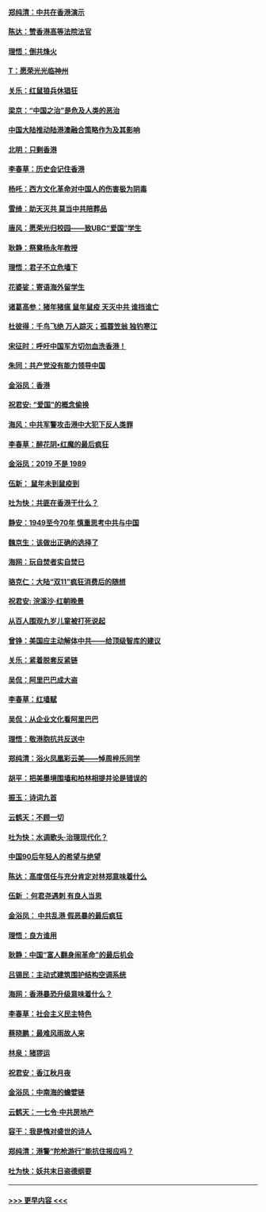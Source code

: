 #### [郑纯清：中共在香港演示](../pages/nsc993/n11670539.md?t=11211722) 
#### [陈达：赞香港高等法院法官](../pages/nsc993/n11669542.md?t=11211722) 
#### [理悟：倒共烽火](../pages/nsc993/n11668844.md?t=11211722) 
#### [T：愿荣光光临神州](../pages/nsc993/n11668421.md?t=11211722) 
#### [关乐：红鼠狼兵休猖狂](../pages/nsc993/n11668378.md?t=11211722) 
#### [梁京：“中国之治”是危及人类的恶治](../pages/nsc993/n11668328.md?t=11211722) 
#### [中国大陆推动陆港澳融合策略作为及其影响](../pages/nsc993/n11668157.md?t=11211722) 
#### [北明：只剩香港](../pages/nsc993/n11668002.md?t=11211722) 
#### [李春草：历史会记住香港](../pages/nsc993/n11667927.md?t=11211722) 
#### [杨吒：西方文化革命对中国人的伤害极为阴毒](../pages/nsc993/n11664521.md?t=11211722) 
#### [雪绮：助天灭共 莫当中共陪葬品](../pages/nsc993/n11662650.md?t=11211722) 
#### [唐风：愿荣光归校园——致UBC“爱国”学生](../pages/nsc993/n11662194.md?t=11211722) 
#### [耿静：祭奠杨永年教授](../pages/nsc993/n11662514.md?t=11211722) 
#### [理悟：君子不立危墙下](../pages/nsc993/n11662172.md?t=11211722) 
#### [花婆娑：寄语海外留学生](../pages/nsc993/n11662121.md?t=11211722) 
#### [诸葛高参：猪年猪瘟 鼠年鼠疫 天灭中共 谁挡谁亡](../pages/nsc993/n11661980.md?t=11211722) 
#### [杜彼得：千鸟飞绝 万人踪灭；孤蓑笠翁 独钓寒江](../pages/nsc993/n11661170.md?t=11211722) 
#### [宋征时：呼吁中国军方切勿血洗香港！](../pages/nsc993/n11415318.md?t=11211722) 
#### [朱同：共产党没有能力领导中国](../pages/nsc993/n11660421.md?t=11211722) 
#### [金浴凤：香港](../pages/nsc993/n11660419.md?t=11211722) 
#### [祝君安: “爱国”的概念偷换](../pages/nsc993/n11659706.md?t=11211722) 
#### [海风：中共军警攻击港中大犯下反人类罪](../pages/nsc993/n11659632.md?t=11211722) 
#### [李春草：醉花阴•红魔的最后疯狂](../pages/nsc993/n11659287.md?t=11211722) 
#### [金浴凤：2019 不是 1989](../pages/nsc993/n11657663.md?t=11211722) 
#### [伍新： 鼠年未到鼠疫到](../pages/nsc993/n11655098.md?t=11211722) 
#### [吐为快：共匪在香港干什么？](../pages/nsc993/n11654891.md?t=11211722) 
#### [静安：1949至今70年 慎重思考中共与中国](../pages/nsc993/n11651244.md?t=11211722) 
#### [魏京生：该做出正确的选择了](../pages/nsc993/n11653084.md?t=11211722) 
#### [海网：玩自焚者实自焚已](../pages/nsc993/n11652423.md?t=11211722) 
#### [骆克仁：大陆“双11”疯狂消费后的随想](../pages/nsc993/n11652305.md?t=11211722) 
#### [祝君安: 浣溪沙·红朝晚景](../pages/nsc993/n11652258.md?t=11211722) 
#### [从百人围观九岁儿童被打死说起](../pages/nsc993/n11651030.md?t=11211722) 
#### [曾铮：美国应主动解体中共——给顶级智库的建议](../pages/nsc993/n11649888.md?t=11211722) 
#### [关乐：紧着脱套反紧链](../pages/nsc993/n11649069.md?t=11211722) 
#### [吴侃：阿里巴巴成大盗](../pages/nsc993/n11645523.md?t=11211722) 
#### [李春草：红墙赋](../pages/nsc993/n11646389.md?t=11211722) 
#### [吴侃：从企业文化看阿里巴巴](../pages/nsc993/n11645476.md?t=11211722) 
#### [理悟：敬港胞抗共反送中](../pages/nsc993/n11645466.md?t=11211722) 
#### [郑纯清：浴火凤凰彩云美——悼周梓乐同学](../pages/nsc993/n11645155.md?t=11211722) 
#### [胡平：把美墨境围墙和柏林相提并论是错误的](../pages/nsc993/n11645134.md?t=11211722) 
#### [振玉：诗词九首](../pages/nsc993/n11644081.md?t=11211722) 
#### [云鹤天：不顾一切](../pages/nsc993/n11643508.md?t=11211722) 
#### [吐为快：水调歌头·治理现代化？](../pages/nsc993/n11643485.md?t=11211722) 
#### [中国90后年轻人的希望与绝望](../pages/nsc993/n11642317.md?t=11211722) 
#### [陈达：高度信任与充分肯定对林郑意味着什么](../pages/nsc993/n11641441.md?t=11211722) 
#### [伍新 ：何君尧遇刺 有良人当思](../pages/nsc993/n11641503.md?t=11211722) 
#### [金浴凤： 中共乱港  假恶暴的最后疯狂](../pages/nsc993/n11641495.md?t=11211722) 
#### [理悟：良方谁用](../pages/nsc993/n11641463.md?t=11211722) 
#### [耿静：中国“富人翻身闹革命”的最后机会](../pages/nsc993/n11640655.md?t=11211722) 
#### [吕锡民：主动式建筑围护结构空调系统](../pages/nsc993/n11640168.md?t=11211722) 
#### [海网：香港暴恐升级意味着什么？](../pages/nsc993/n11635904.md?t=11211722) 
#### [李春草：社会主义民主特色](../pages/nsc993/n11634657.md?t=11211722) 
#### [蔡晓鹏：最难风雨故人来](../pages/nsc993/n11633145.md?t=11211722) 
#### [林泉：猪猡运](../pages/nsc993/n11631469.md?t=11211722) 
#### [祝君安：香江秋月夜](../pages/nsc993/n11631440.md?t=11211722) 
#### [金浴凤：中南海的蟾嬖链](../pages/nsc993/n11631290.md?t=11211722) 
#### [云鹤天：一七令·中共房地产](../pages/nsc993/n11630084.md?t=11211722) 
#### [容干：我是愧对盛世的诗人](../pages/nsc993/n11630059.md?t=11211722) 
#### [郑纯清：港警“陀枪游行”能抗住报应吗？](../pages/nsc993/n11629999.md?t=11211722) 
#### [吐为快：妖共末日盗德纲要](../pages/nsc993/n11628610.md?t=11211722) 

----
#### [ >>> 更早内容 <<< ](../indexes/nsc993-earlier.md)
